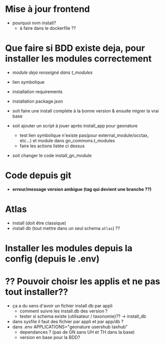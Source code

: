 # Mise à jour frontend
- pourquoi nvm install?
  - à faire dans le dockerfile ??

# Que faire si BDD existe deja, pour installer les modules correctement


- *module deja renseigné dans t_modules*
- lien symbolique 
- installation requirements
- installation package.json

- soit faire une install complete à la bonne version & ensuite migrer la vrai base 
- soit ajouter un script à jouer après install_app pour geonature
  - test lien symbolique n'existe pas(pour external_module/occtax, etc...) et module dans gn_commons.t_modules
  - faire les actions listée ci dessus
  

- soit changer le code install_gn_module

# Code depuis git 

- **erreur/message version ambigue (tag qui devient une branche ??)**

# Atlas
  - install (doit être classique)
  - install db (tout mettre dans un seul schema `atlas`) ??

# Installer les modules depuis la config (depuis le .env)

# ?? Pouvoir choisr les applis et ne pas tout installer??
- ça a du sens d'avoir un fichier install db par appli
  - comment suivre les install.db des version ?
  - tester si schema existe (utilisateur / taxonomie)?? -> install_db 
- dans sysfile il faut des fichier par appli et par app/db ?
- dans .env APPLICATIONS="geonature usershub taxhub"
  - dependances ? (pas de GN sans UH et TH dans la base)
  - version en base pour la BDD?   

